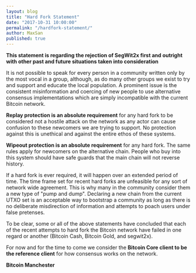 ```yaml
---
layout: blog
title: "Hard Fork Statement"
date: "2017-10-31 10:00:00"
permalink: "/hardfork-statement/"
author: MaxSan
published: true
---
```


**This statement is regarding the rejection of SegWit2x first and outright with other past and future situations taken into consideration**

It is not possible to speak for every person in a community written only by the most vocal in a group, although, as do many other groups we exist to try and support and educate the local population. A prominent issue is the consistent misinformation and coercing of new people to use alternative consensus implementations which are simply incompatible with the current Bitcoin network.

**Replay protection is an absolute requirement** for any hard fork to be considered not a hostile attack on the network as any actor can cause confusion to these newcomers we are trying to support. No protection against this is unethical and against the entire ethos of these systems.

**Wipeout protection is an absolute requirement** for any hard fork. The same rules apply for newcomers on the alternative chain. People who buy into this system should have safe guards that the main chain will not reverse history. 

If a hard fork is ever required, it will happen over an extended period of time. The time frame set for recent hard forks are unfeasible for any sort of network wide agreement. This is why many in the community consider them a new type of "pump and dump". Declaring a new chain from the current UTXO set is an acceptable way to bootstrap a community as long as there is no deliberate misdirection of information and attempts to poach users under false pretenses.

To be clear, some or all of the above statements have concluded that each of the recent attempts to hard fork the Bitcoin network have failed in one regard or another (Bitcoin Cash, Bitcoin Gold, and segwit2x). 

For now and for the time to come we consider the **Bitcoin Core client to be the reference client** for how consensus works on the network.

**Bitcoin Manchester**
